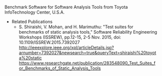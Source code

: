 Benchmark Software for Software Analysis Tools from Toyota InfoTechnology Center, U.S.A.

- Related Publications
  - S. Shiraishi, V. Mohan, and H. Marimuthu: "Test suites for benchmarks of static analysis tools," Software Reliability Engineering Workshops (ISSREW), pp.12-15, 2-5 Nov. 2015, doi: 10.1109/ISSREW.2015.7392027
    http://ieeexplore.ieee.org/xpl/articleDetails.jsp?arnumber=7392027&newsearch=true&queryText=shiraishi%20toyota%20static
    https://www.researchgate.net/publication/283548090_Test_Suites_for_Benchmarks_of_Static_Analysis_Tools
